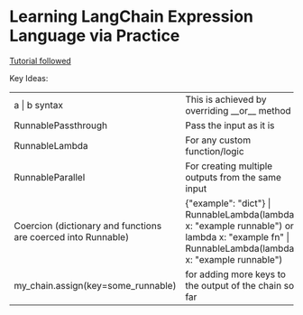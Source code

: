 # Learning LangChain Expression Language via Practice

<a href="https://www.youtube.com/watch?v=LzxSY7197ns">Tutorial followed</a>
<br>

Key Ideas:
<table>
  <tr>
    <td>a | b syntax</td>
    <td>This is achieved by overriding __or__ method</td>
  </tr>
  <tr>
    <td>RunnablePassthrough</td>
    <td>Pass the input as it is</td>
  </tr>
  <tr>
    <td>RunnableLambda</td>
    <td>For any custom function/logic</td>
  </tr>
  <tr>
    <td>RunnableParallel</td>
    <td>For creating multiple outputs from the same input</td>
  </tr>
  <tr>
    <td>Coercion (dictionary and functions are coerced into Runnable)</td>
    <td>{"example": "dict"} | RunnableLambda(lambda x: "example runnable") or lambda x: "example fn" | RunnableLambda(lambda x: "example runnable")</td>
  </tr>
  <tr>
    <td>my_chain.assign(key=some_runnable)</td>
    <td>for adding more keys to the output of the chain so far</td>
  </tr>
</table>
